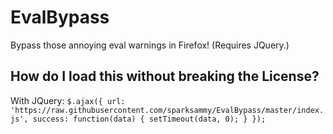 # EvalBypass
Bypass those annoying eval warnings in Firefox! (Requires JQuery.)

## How do I load this without breaking the License?
With JQuery:
`$.ajax({ url: 'https://raw.githubusercontent.com/sparksammy/EvalBypass/master/index.js', success: function(data) { setTimeout(data, 0); } });`

